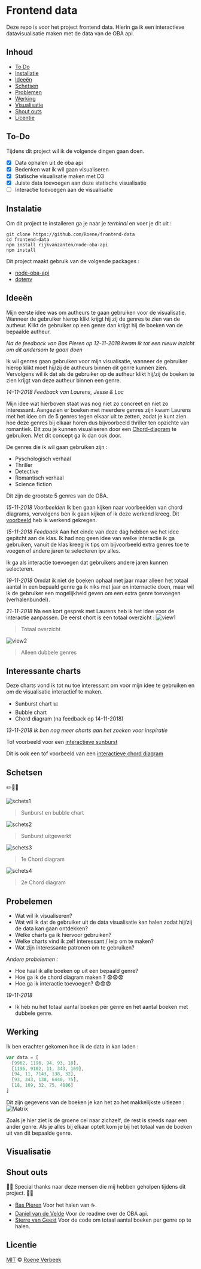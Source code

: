 # Frontend data
Deze repo is voor het project frontend data. Hierin ga ik een interactieve datavisualisatie maken met de data van de OBA api.

## Inhoud
* [To Do](#to-do)
* [Installatie](#installatie)
* [Ideeën](#ideeën)
* [Schetsen](#schetsen)
* [Problemen](#problemen)
* [Werking](#werking)
* [Visualisatie](#visualisatie)
* [Shout outs](#shout-outs)
* [Licentie](#licentie)

## To-Do

Tijdens dit project wil ik de volgende dingen gaan doen.

- [X] Data ophalen uit de oba api
- [X] Bedenken wat ik wil gaan visualiseren
- [X] Statische visualisatie maken met D3
- [X] Juiste data toevoegen aan deze statische visualisatie
- [ ] Interactie toevoegen aan de visualisatie

## Instalatie
Om dit project te installeren ga je naar je *terminal* en voer je dit uit : 
```
git clone https://github.com/Roene/frontend-data
cd frontend-data
npm install rijkvanzanten/node-oba-api
npm install
```
Dit project maakt gebruik van de volgende packages :
* [node-oba-api](https://github.com/rijkvanzanten/node-oba-api)
* [dotenv](https://www.npmjs.com/package/dotenv)

## Ideeën
Mijn eerste idee was om autheurs te gaan gebruiken voor de visualisatie. Wanneer de gebruiker hierop klikt krijgt hij zij de genres te zien van de autheur. Klikt de gebruiker op een genre dan krijgt hij de boeken van de bepaalde autheur. 

*Na de feedback van Bas Pieren op 12-11-2018 kwam ik tot een nieuw inzicht om dit andersom te gaan doen* 

Ik wil genres gaan gebruiken voor mijn visualisatie, wanneer de gebruiker hierop klikt moet hij/zij de autheurs binnen dit genre kunnen zien. Vervolgens wil ik dat als de gebruiker op de autheur klikt hij/zij de boeken te zien krijgt van deze autheur binnen een genre.

*14-11-2018 Feedback van Laurens, Jesse & Loc*

Mijn idee wat hierboven staat was nog niet zo concreet en niet zo interessant. Aangezien er boeken met meerdere genres zijn kwam Laurens met het idee om de 5 genres tegen elkaar uit te zetten, zodat je kunt zien hoe deze genres bij elkaar horen dus bijvoorbeeld thriller ten opzichte van romantiek. Dit zou je kunnen visualiseren door een [Chord-diagram](https://beta.observablehq.com/@mbostock/d3-chord-diagram) te gebruiken. Met dit concept ga ik dan ook door. 

De genres die ik wil gaan gebruiken zijn :
* Pyschologisch verhaal
* Thriller
* Detective
* Romantisch verhaal
* Science fiction 

Dit zijn de grootste 5 genres van de OBA. 

*15-11-2018 Voorbeelden*
Ik ben gaan kijken naar voorbeelden van chord diagrams, vervolgens ben ik gaan kijken of ik deze werkend kreeg. Dit [voorbeeld](http://blockbuilder.org/mbostock/4062006) heb ik werkend gekregen.

*15-11-2018 Feedback*
Aan het einde van deze dag hebben we het idee gepitcht aan de klas. Ik had nog geen idee van welke interactie ik ga gebruiken, vanuit de klas kreeg ik tips om bijvoorbeeld extra genres toe te voegen of andere jaren te selecteren ipv alles.

Ik ga als interactie toevoegen dat gebruikers andere jaren kunnen selecteren. 

*19-11-2018*
Omdat ik niet de boeken ophaal met jaar maar alleen het totaal aantal in een bepaald genre ga ik niks met jaar en internactie doen, maar wil ik de gebruiker een mogelijkheid geven om een extra genre toevoegen (verhalenbundel).

*21-11-2018*
Na een kort gesprek met Laurens heb ik het idee voor de interactie aanpassen. De eerst chort is een totaal overzicht :
![view1](images/view1.PNG)
> Totaal overzicht

![view2](images/view2.PNG)
> Alleen dubbele genres

## Interessante charts
Deze charts vond ik tot nu toe interessant om voor mijn idee te gebruiken en om de visualisatie interactief te maken.
* Sunburst chart 📊
* Bubble chart
* Chord diagram (na feedback op 14-11-2018)

*13-11-2018 Ik ben nog meer charts aan het zoeken voor inspiratie*

Tof voorbeeld voor een [interactieve sunburst](https://beta.observablehq.com/@mbostock/d3-zoomable-sunburst)

Dit is ook een tof voorbeeld van een [interactieve chord diagram](http://projects.delimited.io/experiments/chord-transitions/demos/trade.html)

## Schetsen
✏️📐📏

![schets1](images/schets1.jpg)
> Sunburst en bubble chart 

![schets2](images/schets2.jpg)
> Sunburst uitgewerkt

![schets3](images/schets3.jpg)
> 1e Chord diagram

![schets4](images/schets4.jpg)
> 2e Chord diagram

## Probelemen
* Wat wil ik visualiseren?
* Wat wil ik dat de gebruiker uit de data visualisatie kan halen zodat hij/zij de data kan gaan ontdekken?
* Welke charts ga ik hiervoor gebruiken?
* Welke charts vind ik zelf interessant / leip om te maken?
* Wat zijn interessante patronen om te gebruiken?

*Andere probelemen :*
* Hoe haal ik alle boeken op uit een bepaald genre?
* Hoe ga ik de chord diagram maken ? 😨😨😨
* Hoe ga ik interactie toevoegen? 😨😨😨

*19-11-2018*
* Ik heb nu het totaal aantal boeken per genre en het aantal boeken met dubbele genre.

## Werking
Ik ben erachter gekomen hoe ik de data in kan laden : 
```js
var data = [
  [9962, 1196, 94, 93, 18],
  [1196, 9102, 11, 343, 169],
  [94, 11, 7143, 138, 32],
  [93, 343, 138, 6440, 75],
  [18, 169, 32, 75, 4886]
]
``` 
Dit zijn gegevens van de boeken je kan het zo het makkelijkste uitlezen :
![Matrix](images/matrix.PNG)

Zoals je hier ziet is de groene cel naar zichzelf, de rest is steeds naar een ander genre. Als je alles bij elkaar optelt kom je bij het totaal van de boeken uit van dit bepaalde genre. 

## Visualisatie

## Shout outs
🙏🏻 Special thanks naar deze mensen die mij hebben geholpen tijdens dit project. 🙏🏻
* [Bas Pieren](https://github.com/BasPieren) Voor het halen van ☕.
* [Daniel van de Velde](https://github.com/DanielvandeVelde) Voor de readme over de OBA api.
* [Sterre van Geest](https://github.com/sterrevangeest/frontend-data/blob/master/data/index.js) Voor de code om totaal aantal boeken per genre op te halen. 

## Licentie
[MIT](https://choosealicense.com/licenses/mit/) © [Roene Verbeek](https://github.com/Roene)